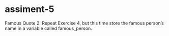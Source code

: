 # assiment-5

Famous Quote 2: Repeat Exercise 4, but this time store the famous person’s name in a variable called famous_person.
